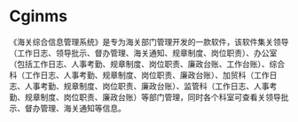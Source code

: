 # Cginms
 《海关综合信息管理系统》是专为海关部门管理开发的一款软件，该软件集关领导（工作日志、领导批示、督办管理、海关通知、规章制度、岗位职责）、办公室（包括工作日志、人事考勤、规章制度、岗位职责、廉政台账、工作台账）、综合科（工作日志、人事考勤、规章制度、岗位职责、廉政台账）、加贸科（工作日志、人事考勤、规章制度、岗位职责、廉政台账）、监管科（工作日志、人事考勤、规章制度、岗位职责、廉政台账）等部门管理，同时各个科室可查看关领导批示、督办管理、海关通知等信息。
